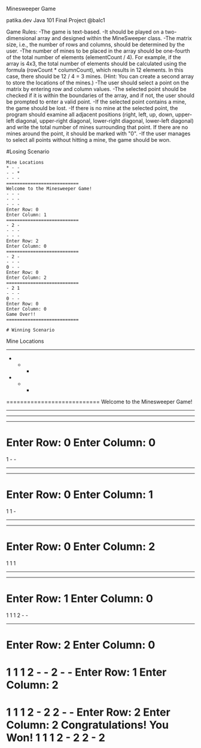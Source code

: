 Minesweeper Game

patika.dev Java 101 Final Project @balc1

Game Rules:
    -The game is text-based.
    -It should be played on a two-dimensional array and designed within the MineSweeper class.
    -The matrix size, i.e., the number of rows and columns, should be determined by the user.
    -The number of mines to be placed in the array should be one-fourth of the total number of elements (elementCount / 4). For example, if the array is 4x3, the total number of elements should be calculated using the formula (rowCount * columnCount), which results in 12 elements. In this case, there should be 12 / 4 = 3 mines. (Hint: You can create a second array to store the locations of the mines.)
    -The user should select a point on the matrix by entering row and column values.
    -The selected point should be checked if it is within the boundaries of the array, and if not, the user should be prompted to enter a valid point.
    -If the selected point contains a mine, the game should be lost.
    -If there is no mine at the selected point, the program should examine all adjacent positions (right, left, up, down, upper-left diagonal, upper-right diagonal, lower-right diagonal, lower-left diagonal) and write the total number of mines surrounding that point. If there are no mines around the point, it should be marked with "0".
    -If the user manages to select all points without hitting a mine, the game should be won.

#Losing Scenario
``````
Mine Locations
* - - 
- - * 
- - - 
===========================
Welcome to the Minesweeper Game!
- - - 
- - - 
- - - 
Enter Row: 0
Enter Column: 1
===========================
- 2 - 
- - - 
- - - 
Enter Row: 2
Enter Column: 0
===========================
- 2 - 
- - - 
0 - - 
Enter Row: 0
Enter Column: 2
===========================
- 2 1 
- - - 
0 - - 
Enter Row: 0
Enter Column: 0
Game Over!!
===========================

# Winning Scenario

``````
Mine Locations
- - -
- * -
- * -
===========================
Welcome to the Minesweeper Game!
- - -
- - -
- - -
Enter Row: 0
Enter Column: 0
===========================
1 - -
- - -
- - -
Enter Row: 0
Enter Column: 1
===========================
1 1 -
- - -
- - -
Enter Row: 0
Enter Column: 2
===========================
1 1 1
- - -
- - -
Enter Row: 1
Enter Column: 0
===========================
1 1 1
2 - -
- - -
Enter Row: 2
Enter Column: 0
===========================
1 1 1
2 - -
2 - -
Enter Row: 1
Enter Column: 2
===========================
1 1 1
2 - 2
2 - -
Enter Row: 2
Enter Column: 2
Congratulations! You Won!
1 1 1
2 - 2
2 - 2
===========================
``````
